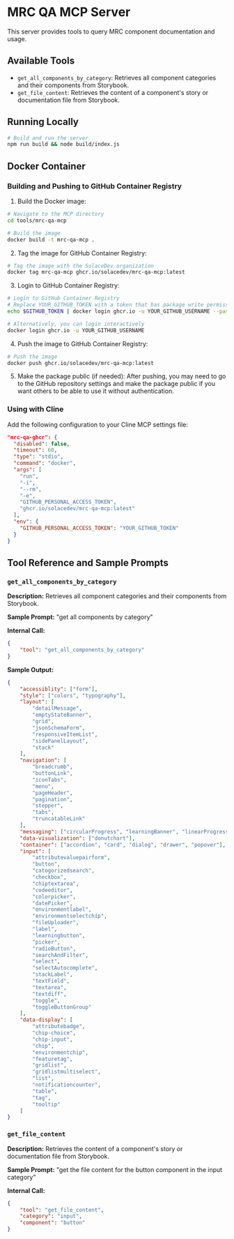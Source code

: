 # MRC QA MCP Server

This server provides tools to query MRC component documentation and usage.

## Available Tools

- `get_all_components_by_category`: Retrieves all component categories and their components from Storybook.
- `get_file_content`: Retrieves the content of a component's story or documentation file from Storybook.

## Running Locally

```bash
# Build and run the server
npm run build && node build/index.js
```

## Docker Container

### Building and Pushing to GitHub Container Registry

1.  Build the Docker image:

```bash
# Navigate to the MCP directory
cd tools/mrc-qa-mcp

# Build the image
docker build -t mrc-qa-mcp .
```

2.  Tag the image for GitHub Container Registry:

```bash
# Tag the image with the SolaceDev organization
docker tag mrc-qa-mcp ghcr.io/solacedev/mrc-qa-mcp:latest
```

3.  Login to GitHub Container Registry:

```bash
# Login to GitHub Container Registry
# Replace YOUR_GITHUB_TOKEN with a token that has package write permissions
echo $GITHUB_TOKEN | docker login ghcr.io -u YOUR_GITHUB_USERNAME --password-stdin

# Alternatively, you can login interactively
docker login ghcr.io -u YOUR_GITHUB_USERNAME
```

4.  Push the image to GitHub Container Registry:

```bash
# Push the image
docker push ghcr.io/solacedev/mrc-qa-mcp:latest
```

5.  Make the package public (if needed): After pushing, you may need to go to the GitHub repository settings and make the package public if you want others to be able to use it without authentication.

### Using with Cline

Add the following configuration to your Cline MCP settings file:

```json
"mrc-qa-ghcr": {
  "disabled": false,
  "timeout": 60,
  "type": "stdio",
  "command": "docker",
  "args": [
    "run",
    "-i",
    "--rm",
    "-e",
    "GITHUB_PERSONAL_ACCESS_TOKEN",
    "ghcr.io/solacedev/mrc-qa-mcp:latest"
  ],
  "env": {
    "GITHUB_PERSONAL_ACCESS_TOKEN": "YOUR_GITHUB_TOKEN"
  }
}
```

## Tool Reference and Sample Prompts

### `get_all_components_by_category`

**Description:** Retrieves all component categories and their components from Storybook.

**Sample Prompt:** "get all components by category"

**Internal Call:**

```json
{
	"tool": "get_all_components_by_category"
}
```

**Sample Output:**

```json
{
	"accessiblity": ["form"],
	"style": ["colors", "typography"],
	"layout": [
		"detailMessage",
		"emptyStateBanner",
		"grid",
		"jsonSchemaForm",
		"responsiveItemList",
		"sidePanelLayout",
		"stack"
	],
	"navigation": [
		"breadcrumb",
		"buttonLink",
		"iconTabs",
		"menu",
		"pageHeader",
		"pagination",
		"stepper",
		"tabs",
		"truncatableLink"
	],
	"messaging": ["circularProgress", "learningBanner", "linearProgress", "messageBox", "toasts"],
	"data-visualization": ["donutchart"],
	"container": ["accordion", "card", "dialog", "drawer", "popover"],
	"input": [
		"attributevaluepairform",
		"button",
		"catogorizedsearch",
		"checkbox",
		"chiptextarea",
		"codeeditor",
		"colorpicker",
		"datePicker",
		"environmentlabel",
		"environmentselectchip",
		"fileUploader",
		"label",
		"learningbutton",
		"picker",
		"radioButton",
		"searchAndFilter",
		"select",
		"selectAutocomplete",
		"stackLabel",
		"textField",
		"textarea",
		"textdiff",
		"toggle",
		"toggleButtonGroup"
	],
	"data-display": [
		"attributebadge",
		"chip-choice",
		"chip-input",
		"chip",
		"environmentchip",
		"featuretag",
		"gridlist",
		"gridlistmultiselect",
		"list",
		"notificationcounter",
		"table",
		"tag",
		"tooltip"
	]
}
```

### `get_file_content`

**Description:** Retrieves the content of a component's story or documentation file from Storybook.

**Sample Prompt:** "get the file content for the button component in the input category"

**Internal Call:**

```json
{
	"tool": "get_file_content",
	"category": "input",
	"component": "button"
}
```
